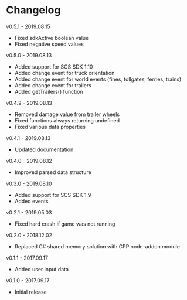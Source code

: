 # Changelog

v0.5.1 - 2019.08.15
- Fixed sdkActive boolean value
- Fixed negative speed values

v0.5.0 - 2019.08.13
- Added support for SCS SDK 1.10
- Added change event for truck orientation
- Added change event for world events (fines, tollgates, ferries, trains)
- Added change event for trailers
- Added getTrailers() function

v0.4.2 - 2019.08.13
- Removed damage value from trailer wheels
- Fixed functions always returning undefined
- Fixed various data properties

v0.4.1 - 2019.08.13
- Updated documentation

v0.4.0 - 2019.08.12
- Improved parsed data structure

v0.3.0 - 2019.08.10
- Added support for SCS SDK 1.9
- Added events

v0.2.1 - 2019.05.03
- Fixed hard crash if game was not running

v0.2.0 - 2018.12.02
- Replaced C# shared memory solution with CPP node-addon module

v0.1.1 - 2017.09.17
- Added user input data

v0.1.0 - 2017.09.17
- Initial release